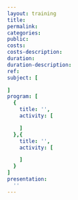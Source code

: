 ```yaml
---
layout: training
title:
permalink:
categories:
public:
costs:
costs-description:
duration:
duration-description:
ref:
subject: [

]
program: [
  {
    title: '',
    activity: [

    ]
  },{
    title: '',
    activity: [

    ]
  }
]
presentation:
  ''
---
```


